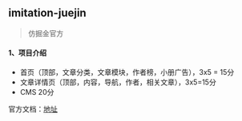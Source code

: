 ## imitation-juejin

>  仿掘金官方

#### 1、项目介绍

+ 首页（顶部，文章分类，文章模块，作者榜，小册广告），3x5 = 15分
+ 文章详情页（顶部，内容，导航，作者，相关文章），3x5=15分
+ CMS 20分





官方文档：[地址](https://bytedance.feishu.cn/docx/SyuZdfdtNoX8wcxAzhfc1mkUnFg)









